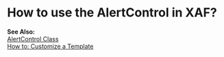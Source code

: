 # How to use the AlertControl in XAF?


<p><strong>See Also:</strong><br />
<a href="http://documentation.devexpress.com/#WindowsForms/clsDevExpressXtraBarsAlerterAlertControltopic"><u>AlertControl Class</u></a><br />
<a href="http://documentation.devexpress.com/#Xaf/CustomDocument2618"><u>How to: Customize a Template</u></a></p>

<br/>


